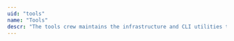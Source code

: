 ```yaml
---
uid: "tools"
name: "Tools"
descr: "The tools crew maintains the infrastructure and CLI utilities that Mirage uses, such as the OPAM package manager, various bots and the CI system."
---
```

